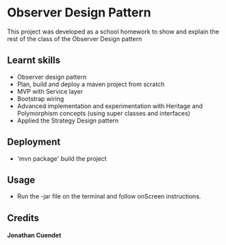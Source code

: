 # Observer Design Pattern
This project was developed as a school homework to show and explain the rest of the class of the Observer Design pattern

## Learnt skills
- Observer design pattern
- Plan, build and deploy a maven project from scratch
- MVP with Service layer
- Bootstrap wiring
- Advanced implementation and experimentation with Heritage and Polymorphism concepts (using super classes and interfaces)
- Applied the Strategy Design pattern

## Deployment
- 'mvn package' build the project

## Usage
- Run the -jar file on the terminal and follow onScreen instructions.

## Credits
#### Jonathan Cuendet
